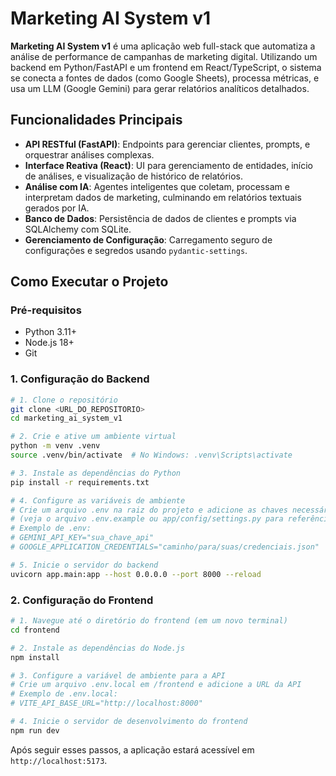 # Marketing AI System v1

**Marketing AI System v1** é uma aplicação web full-stack que automatiza a análise de performance de campanhas de marketing digital. Utilizando um backend em Python/FastAPI e um frontend em React/TypeScript, o sistema se conecta a fontes de dados (como Google Sheets), processa métricas, e usa um LLM (Google Gemini) para gerar relatórios analíticos detalhados.

## Funcionalidades Principais

-   **API RESTful (FastAPI)**: Endpoints para gerenciar clientes, prompts, e orquestrar análises complexas.
-   **Interface Reativa (React)**: UI para gerenciamento de entidades, início de análises, e visualização de histórico de relatórios.
-   **Análise com IA**: Agentes inteligentes que coletam, processam e interpretam dados de marketing, culminando em relatórios textuais gerados por IA.
-   **Banco de Dados**: Persistência de dados de clientes e prompts via SQLAlchemy com SQLite.
-   **Gerenciamento de Configuração**: Carregamento seguro de configurações e segredos usando `pydantic-settings`.

## Como Executar o Projeto

### Pré-requisitos

-   Python 3.11+
-   Node.js 18+
-   Git

### 1. Configuração do Backend

```bash
# 1. Clone o repositório
git clone <URL_DO_REPOSITORIO>
cd marketing_ai_system_v1

# 2. Crie e ative um ambiente virtual
python -m venv .venv
source .venv/bin/activate  # No Windows: .venv\Scripts\activate

# 3. Instale as dependências do Python
pip install -r requirements.txt

# 4. Configure as variáveis de ambiente
# Crie um arquivo .env na raiz do projeto e adicione as chaves necessárias
# (veja o arquivo .env.example ou app/config/settings.py para referência)
# Exemplo de .env:
# GEMINI_API_KEY="sua_chave_api"
# GOOGLE_APPLICATION_CREDENTIALS="caminho/para/suas/credenciais.json"

# 5. Inicie o servidor do backend
uvicorn app.main:app --host 0.0.0.0 --port 8000 --reload
```

### 2. Configuração do Frontend

```bash
# 1. Navegue até o diretório do frontend (em um novo terminal)
cd frontend

# 2. Instale as dependências do Node.js
npm install

# 3. Configure a variável de ambiente para a API
# Crie um arquivo .env.local em /frontend e adicione a URL da API
# Exemplo de .env.local:
# VITE_API_BASE_URL="http://localhost:8000"

# 4. Inicie o servidor de desenvolvimento do frontend
npm run dev
```

Após seguir esses passos, a aplicação estará acessível em `http://localhost:5173`.